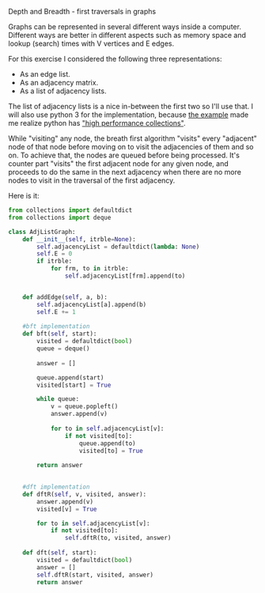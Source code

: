 Depth and Breadth - first traversals in graphs

Graphs can be represented in several different ways inside a computer.
Different ways are better in different aspects such as memory space and lookup (search) times with V vertices and E edges.

For this exercise I considered the following three representations:
* As an edge list.
* As an adjacency matrix.
* As a list of adjacency lists.

The list of adjacency lists is a nice in-between the first two so I'll use that.
I will also use python 3 for the implementation, because [the example](http://www.geeksforgeeks.org/breadth-first-traversal-for-a-graph/) made me realize python has ["high performance collections"](https://docs.python.org/3.6/library/collections.html).

While "visiting" any node, the breath first algorithm "visits" every "adjacent" node of that node before moving on to visit the adjacencies of them and so on. To achieve that, the nodes are queued before being processed.
It's counter part "visits" the first adjacent node for any given node, and proceeds to do the same in the next adjacency when there are no more nodes to visit in the traversal of the first adjacency.


Here is it:
```python
from collections import defaultdict
from collections import deque

class AdjListGraph:
    def __init__(self, itrble=None):
        self.adjacencyList = defaultdict(lambda: None)
        self.E = 0
        if itrble:
            for frm, to in itrble:
                self.adjacencyList[frm].append(to)


    def addEdge(self, a, b):
        self.adjacencyList[a].append(b)
        self.E += 1
    
    #bft implementation
    def bft(self, start):
        visited = defaultdict(bool)
        queue = deque()
        
        answer = []

        queue.append(start)
        visited[start] = True

        while queue:
            v = queue.popleft()
            answer.append(v)
            
            for to in self.adjacencyList[v]:
                if not visited[to]:
                    queue.append(to)
                    visited[to] = True
                
        return answer
            

    #dft implementation
    def dftR(self, v, visited, answer):
        answer.append(v)
        visited[v] = True

        for to in self.adjacencyList[v]:
            if not visited[to]:
                self.dftR(to, visited, answer)
        
    def dft(self, start):
        visited = defaultdict(bool)
        answer = []
        self.dftR(start, visited, answer)
        return answer
```